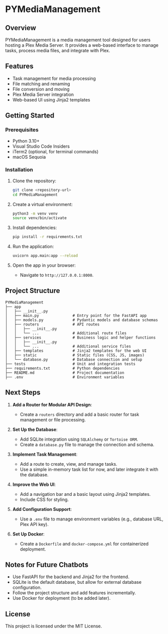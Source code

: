 # PYMediaManagement

## Overview
PYMediaManagement is a media management tool designed for users hosting a Plex Media Server. It provides a web-based interface to manage tasks, process media files, and integrate with Plex.

## Features
- Task management for media processing
- File matching and renaming
- File conversion and moving
- Plex Media Server integration
- Web-based UI using Jinja2 templates

## Getting Started

### Prerequisites
- Python 3.10+
- Visual Studio Code Insiders
- iTerm2 (optional, for terminal commands)
- macOS Sequoia

### Installation
1. Clone the repository:
   ```bash
   git clone <repository-url>
   cd PYMediaManagement
   ```

2. Create a virtual environment:
   ```bash
   python3 -m venv venv
   source venv/bin/activate
   ```

3. Install dependencies:
   ```bash
   pip install -r requirements.txt
   ```

4. Run the application:
   ```bash
   uvicorn app.main:app --reload
   ```

5. Open the app in your browser:
   - Navigate to `http://127.0.0.1:8000`.

## Project Structure
```plaintext
PYMediaManagement
├── app
│   ├── __init__.py
│   ├── main.py               # Entry point for the FastAPI app
│   ├── models.py             # Pydantic models and database schemas
│   ├── routers               # API routes
│   │   ├── __init__.py
│   │   └── ...               # Additional route files
│   ├── services              # Business logic and helper functions
│   │   ├── __init__.py
│   │   └── ...               # Additional service files
│   ├── templates             # Jinja2 templates for the web UI
│   ├── static                # Static files (CSS, JS, images)
│   └── database.py           # Database connection and setup
├── tests                     # Unit and integration tests
├── requirements.txt          # Python dependencies
├── README.md                 # Project documentation
├── .env                      # Environment variables
```

## Next Steps
1. **Add a Router for Modular API Design**:
   - Create a `routers` directory and add a basic router for task management or file processing.

2. **Set Up the Database**:
   - Add SQLite integration using `SQLAlchemy` or `Tortoise ORM`.
   - Create a `database.py` file to manage the connection and schema.

3. **Implement Task Management**:
   - Add a route to create, view, and manage tasks.
   - Use a simple in-memory task list for now, and later integrate it with the database.

4. **Improve the Web UI**:
   - Add a navigation bar and a basic layout using Jinja2 templates.
   - Include CSS for styling.

5. **Add Configuration Support**:
   - Use a `.env` file to manage environment variables (e.g., database URL, Plex API key).

6. **Set Up Docker**:
   - Create a `Dockerfile` and `docker-compose.yml` for containerized deployment.

## Notes for Future Chatbots
- Use FastAPI for the backend and Jinja2 for the frontend.
- SQLite is the default database, but allow for external database configuration.
- Follow the project structure and add features incrementally.
- Use Docker for deployment (to be added later).

## License
This project is licensed under the MIT License.